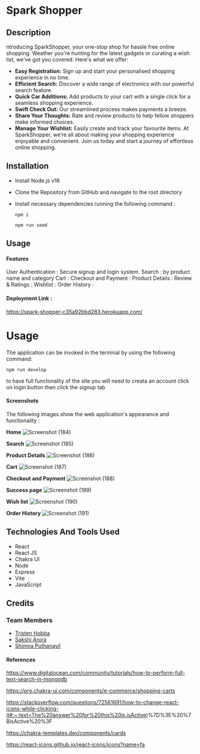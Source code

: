 # Spark Shopper

## Description
ntroducing SparkShopper, your one-stop shop for hassle free online shopping. Weather you're hunting for the latest gadgets or curating a wish list, we've got you covered. Here's what we offer:
* **Easy Registration:** Sign up and start your personalised shopping experience in no time.
* **Efficient Search:** Discover a wide range of electronics with our powerful search feature.
* **Quick Car Additions:** Add products to your cart with a single click for a seamless shopping experience.
* **Swift Check Out:** Our streamlined process makes payments a breeze.
* **Share Your Thoughts:** Rate and review products to help fellow shoppers make informed choices.
* **Manage Your Wishlist:** Easily create and track your favourite items.
At SparkShopper, we’re all about making  your shopping experience enjoyable and convenient. Join us today and start a journey of effortless online shopping.


## Installation

- Install Node.js v16
- Clone the Repository from GitHub and navigate to the root directory
- Install necessary dependencies running the following command :

  ```
  npm i
  ```
  ```
  npm run seed
  ```
## Usage

#### Features

User Authentication : Secure signup and login system.
Search : by product name and category
Cart :
Checkout and Payment :
Product Details :
Review & Ratings :
Wishlist :
Order History :

#### Deployment Link :

https://spark-shopper-c35a92bbd283.herokuapp.com/

# Usage
The application can be invoked in the terminal by using the following command:

```
npm run develop
```
to have full functonality of the site you will need to creata an account 
click on login button then click the signup tab


#### Screenshots

The following images show the web application's appearance and functionality :

**Home**
![Screenshot (184)](https://github.com/Tristenh/spark-shopper/assets/121472192/d895e5ae-8e9d-4050-948a-dece756deed4)

**Search**
![Screenshot (185)](https://github.com/Tristenh/spark-shopper/assets/121472192/7c807031-cf33-4dca-ab36-46c1e2d586ed)

**Product Details**
![Screenshot (186)](https://github.com/Tristenh/spark-shopper/assets/121472192/08a42d98-23d3-4a19-add0-287b432337ef)

**Cart**
![Screenshot (187)](https://github.com/Tristenh/spark-shopper/assets/121472192/56666700-cf78-4305-8f7a-871b78a53242)

**Checkout and Payment**
![Screenshot (188)](https://github.com/Tristenh/spark-shopper/assets/121472192/a657b7d3-a564-42cb-b2de-b6a1259a8b0f)

**Success page**
![Screenshot (189)](https://github.com/Tristenh/spark-shopper/assets/121472192/41c584be-2e23-450e-85f9-43bfeb0df0a4)

**Wish list**
![Screenshot (190)](https://github.com/Tristenh/spark-shopper/assets/121472192/0f717f99-ec13-4112-b20f-3f90c9f62352)

**Order History**
![Screenshot (191)](https://github.com/Tristenh/spark-shopper/assets/121472192/35434549-4c39-4b0c-bb19-d7554659fb6f)

## Technologies And Tools Used
* React
* React JS
* Chakra UI
* Node
* Express
* Vite
* JavaScript

## Credits

### Team Members

- <a href="https://github.com/Tristenh">Tristen Hobba</a>
- <a href="https://github.com/sakshiarora04">Sakshi Arora</a>
- <a href="https://github.com/shimna-puthanayil">Shimna Puthanayil</a>

#### References

https://www.digitalocean.com/community/tutorials/how-to-perform-full-text-search-in-mongodb

https://pro.chakra-ui.com/components/e-commerce/shopping-carts

https://stackoverflow.com/questions/72561691/how-to-change-react-icons-while-clicking-it#:~:text=The%20answer%20for%20this%20is,isActive)%7D%3E%20%7BisActive%20%3F

https://chakra-templates.dev/components/cards

https://react-icons.github.io/react-icons/icons?name=fa
